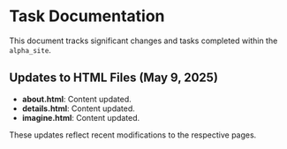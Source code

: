 # Task Documentation

This document tracks significant changes and tasks completed within the `alpha_site`.

## Updates to HTML Files (May 9, 2025)

- **about.html**: Content updated.
- **details.html**: Content updated.
- **imagine.html**: Content updated.

These updates reflect recent modifications to the respective pages.
